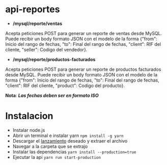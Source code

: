 # api-reportes

- **/mysql/reporte/ventas**

Acepta peticiones POST para generar un reporte de ventas desde MySQL. Puede recibir un body formato JSON con el modelo de la forma {"from": Inicio del rango de fechas, "to": Final del rango de fechas, "client": RIF del cliente, "seller": Codigo del vendedor}.

- **/mysql/reporte/productos-facturados**

Acepta peticiones POST para generar un reporte de productos facturados desde MySQL. Puede recibir un body formato JSON con el modelo de la forma {"from": Inicio del rango de fechas, "to": Final del rango de fechas, "client": RIF del cliente, "product": Codigo del producto}.


**Nota**: ***Las fechas deben ser en formato ISO***

# Instalacion

- Instalar node.js
- Abrir un terminal e instalar yarn `npm install -g yarn`
- Descargar el [lanzamiento](https://github.com/I-E-A-I-A-I-O/api-reportes/releases) deseado y extraer el archivo
- Navegar a la carpeta que se extrajo
- Instalar las dependencias `yarn install --production=true`
- Ejecutar la api `yarn run start-production`
